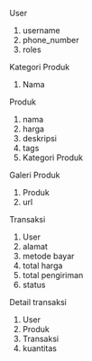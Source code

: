 User

1. username
2. phone_number
3. roles

Kategori Produk

1. Nama

Produk

1. nama
2. harga
3. deskripsi
4. tags
5. Kategori Produk

Galeri Produk

1. Produk
2. url

Transaksi

1. User
2. alamat
3. metode bayar
4. total harga
5. total pengiriman
6. status

Detail transaksi

1. User
2. Produk
3. Transaksi
4. kuantitas
